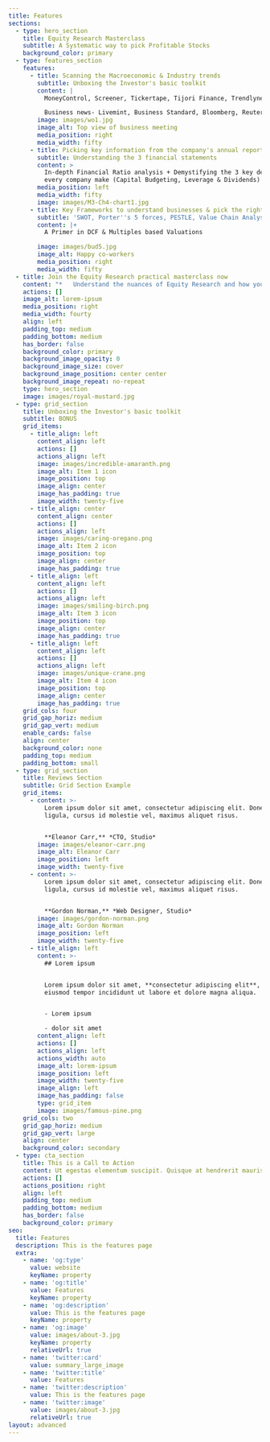 ```yaml
---
title: Features
sections:
  - type: hero_section
    title: Equity Research Masterclass
    subtitle: A Systematic way to pick Profitable Stocks
    background_color: primary
  - type: features_section
    features:
      - title: Scanning the Macroeconomic & Industry trends
        subtitle: Unboxing the Investor's basic toolkit
        content: |
          MoneyControl, Screener, Tickertape, Tijori Finance, Trendlyne

          Business news- Livemint, Business Standard, Bloomberg, Reuters.
        image: images/wo1.jpg
        image_alt: Top view of business meeting
        media_position: right
        media_width: fifty
      - title: Picking key information from the company's annual reports
        subtitle: Understanding the 3 financial statements
        content: >
          In-depth Financial Ratio analysis + Demystifying the 3 key decisions
          every company make (Capital Budgeting, Leverage & Dividends)
        media_position: left
        media_width: fifty
        image: images/M3-Ch4-chart1.jpg
      - title: Key Frameworks to understand businesses & pick the right stocks
        subtitle: 'SWOT, Porter''s 5 forces, PESTLE, Value Chain Analysis, DuPont Analysis'
        content: |+
          A Primer in DCF & Multiples based Valuations

        image: images/bud5.jpg
        image_alt: Happy co-workers
        media_position: right
        media_width: fifty
  - title: Join the Equity Research practical masterclass now
    content: "*   Understand the nuances of Equity Research and how you can apply it to create long-term wealth through investing\n\n*   Identify moats and analyze specific sectors to build your circle of competence\n\n*   Analyze financial statements of businesses & calculate it's Intrinsic Values\n\n***BONUS:***\_A practical simulation case study for buying/selling equities in real-time market and constructing an virtual portfolio of handpicked stocks worth ₹10,00,000 and backtest it's performance.\n\n*All for just ₹99!*\n"
    actions: []
    image_alt: lorem-ipsum
    media_position: right
    media_width: fourty
    align: left
    padding_top: medium
    padding_bottom: medium
    has_border: false
    background_color: primary
    background_image_opacity: 0
    background_image_size: cover
    background_image_position: center center
    background_image_repeat: no-repeat
    type: hero_section
    image: images/royal-mustard.jpg
  - type: grid_section
    title: Unboxing the Investor's basic toolkit
    subtitle: BONUS
    grid_items:
      - title_align: left
        content_align: left
        actions: []
        actions_align: left
        image: images/incredible-amaranth.png
        image_alt: Item 1 icon
        image_position: top
        image_align: center
        image_has_padding: true
        image_width: twenty-five
      - title_align: center
        content_align: center
        actions: []
        actions_align: left
        image: images/caring-oregano.png
        image_alt: Item 2 icon
        image_position: top
        image_align: center
        image_has_padding: true
      - title_align: left
        content_align: left
        actions: []
        actions_align: left
        image: images/smiling-birch.png
        image_alt: Item 3 icon
        image_position: top
        image_align: center
        image_has_padding: true
      - title_align: left
        content_align: left
        actions: []
        actions_align: left
        image: images/unique-crane.png
        image_alt: Item 4 icon
        image_position: top
        image_align: center
        image_has_padding: true
    grid_cols: four
    grid_gap_horiz: medium
    grid_gap_vert: medium
    enable_cards: false
    align: center
    background_color: none
    padding_top: medium
    padding_bottom: small
  - type: grid_section
    title: Reviews Section
    subtitle: Grid Section Example
    grid_items:
      - content: >-
          Lorem ipsum dolor sit amet, consectetur adipiscing elit. Donec nisl
          ligula, cursus id molestie vel, maximus aliquet risus.


          **Eleanor Carr,** *CTO, Studio*
        image: images/eleanor-carr.png
        image_alt: Eleanor Carr
        image_position: left
        image_width: twenty-five
      - content: >-
          Lorem ipsum dolor sit amet, consectetur adipiscing elit. Donec nisl
          ligula, cursus id molestie vel, maximus aliquet risus.


          **Gordon Norman,** *Web Designer, Studio*
        image: images/gordon-norman.png
        image_alt: Gordon Norman
        image_position: left
        image_width: twenty-five
      - title_align: left
        content: >-
          ## Lorem ipsum


          Lorem ipsum dolor sit amet, **consectetur adipiscing elit**, sed do
          eiusmod tempor incididunt ut labore et dolore magna aliqua.


          - Lorem ipsum

          - dolor sit amet
        content_align: left
        actions: []
        actions_align: left
        actions_width: auto
        image_alt: lorem-ipsum
        image_position: left
        image_width: twenty-five
        image_align: left
        image_has_padding: false
        type: grid_item
        image: images/famous-pine.png
    grid_cols: two
    grid_gap_horiz: medium
    grid_gap_vert: large
    align: center
    background_color: secondary
  - type: cta_section
    title: This is a Call to Action
    content: Ut egestas elementum suscipit. Quisque at hendrerit mauris.
    actions: []
    actions_position: right
    align: left
    padding_top: medium
    padding_bottom: medium
    has_border: false
    background_color: primary
seo:
  title: Features
  description: This is the features page
  extra:
    - name: 'og:type'
      value: website
      keyName: property
    - name: 'og:title'
      value: Features
      keyName: property
    - name: 'og:description'
      value: This is the features page
      keyName: property
    - name: 'og:image'
      value: images/about-3.jpg
      keyName: property
      relativeUrl: true
    - name: 'twitter:card'
      value: summary_large_image
    - name: 'twitter:title'
      value: Features
    - name: 'twitter:description'
      value: This is the features page
    - name: 'twitter:image'
      value: images/about-3.jpg
      relativeUrl: true
layout: advanced
---
```

